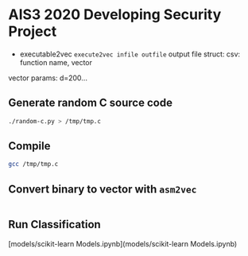 # AIS3 2020 Developing Security Project

####

- executable2vec
```execute2vec infile outfile```
output file struct:
csv:
function name, vector

vector params: d=200...



## Generate random C source code

```bash
./random-c.py > /tmp/tmp.c
```

## Compile

```bash
gcc /tmp/tmp.c
```

## Convert binary to vector with `asm2vec`

```bash

```

## Run Classification

[models/scikit-learn Models.ipynb](models/scikit-learn Models.ipynb)

